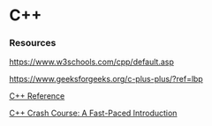 # C++

### Resources

https://www.w3schools.com/cpp/default.asp

https://www.geeksforgeeks.org/c-plus-plus/?ref=lbp

[C++ Reference](https://en.cppreference.com/w/)

[C++ Crash Course: A Fast-Paced Introduction](https://www.amazon.co.uk/Crash-Course-Joshua-Alfred-Lospinoso/dp/1593278888/ref=sr_1_14?crid=GMLOL65SGXB0&keywords=c%2B%2B+book&qid=1675691116&sprefix=c%2Bbook%2Caps%2C270&sr=8-14)

